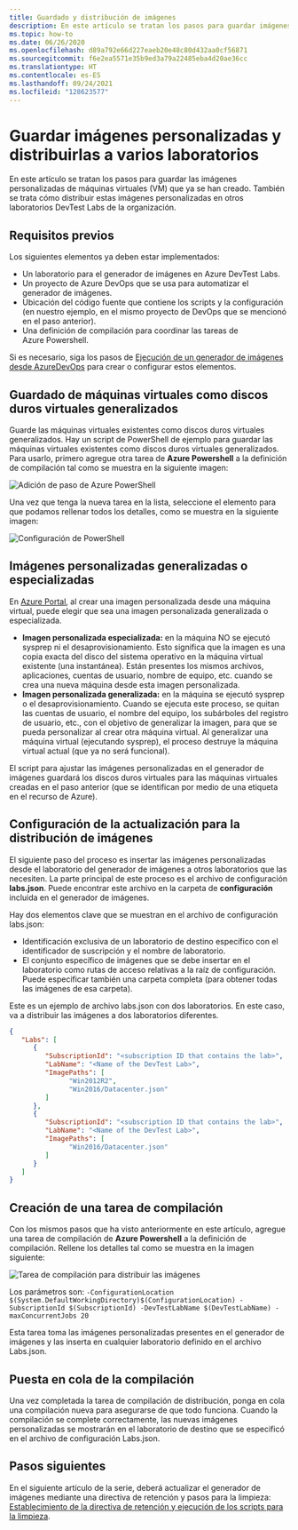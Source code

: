 ```yaml
---
title: Guardado y distribución de imágenes
description: En este artículo se tratan los pasos para guardar imágenes personalizadas de máquinas virtuales (VM) que ya se han creado en Azure DevTest Labs.
ms.topic: how-to
ms.date: 06/26/2020
ms.openlocfilehash: d89a792e66d227eaeb20e48c80d432aa0cf56871
ms.sourcegitcommit: f6e2ea5571e35b9ed3a79a22485eba4d20ae36cc
ms.translationtype: HT
ms.contentlocale: es-ES
ms.lasthandoff: 09/24/2021
ms.locfileid: "128623577"
---
```

# <a name="save-custom-images-and-distribute-to-multiple-labs"></a>Guardar imágenes personalizadas y distribuirlas a varios laboratorios
En este artículo se tratan los pasos para guardar las imágenes personalizadas de máquinas virtuales (VM) que ya se han creado. También se trata cómo distribuir estas imágenes personalizadas en otros laboratorios DevTest Labs de la organización.

## <a name="prerequisites"></a>Requisitos previos
Los siguientes elementos ya deben estar implementados:

- Un laboratorio para el generador de imágenes en Azure DevTest Labs.
- Un proyecto de Azure DevOps que se usa para automatizar el generador de imágenes.
- Ubicación del código fuente que contiene los scripts y la configuración (en nuestro ejemplo, en el mismo proyecto de DevOps que se mencionó en el paso anterior).
- Una definición de compilación para coordinar las tareas de Azure Powershell.

Si es necesario, siga los pasos de [Ejecución de un generador de imágenes desde AzureDevOps](image-factory-set-up-devops-lab.md) para crear o configurar estos elementos. 

## <a name="save-vms-as-generalized-vhds"></a>Guardado de máquinas virtuales como discos duros virtuales generalizados
Guarde las máquinas virtuales existentes como discos duros virtuales generalizados.  Hay un script de PowerShell de ejemplo para guardar las máquinas virtuales existentes como discos duros virtuales generalizados. Para usarlo, primero agregue otra tarea de **Azure Powershell** a la definición de compilación tal como se muestra en la siguiente imagen:

![Adición de paso de Azure PowerShell](./media/save-distribute-custom-images/powershell-step.png)

Una vez que tenga la nueva tarea en la lista, seleccione el elemento para que podamos rellenar todos los detalles, como se muestra en la siguiente imagen: 

![Configuración de PowerShell](./media/save-distribute-custom-images/powershell-settings.png)


## <a name="generalized-vs-specialized-custom-images"></a>Imágenes personalizadas generalizadas o especializadas
En [Azure Portal](https://portal.azure.com), al crear una imagen personalizada desde una máquina virtual, puede elegir que sea una imagen personalizada generalizada o especializada.

- **Imagen personalizada especializada:** en la máquina NO se ejecutó sysprep ni el desaprovisionamiento. Esto significa que la imagen es una copia exacta del disco del sistema operativo en la máquina virtual existente (una instantánea).  Están presentes los mismos archivos, aplicaciones, cuentas de usuario, nombre de equipo, etc. cuando se crea una nueva máquina desde esta imagen personalizada.
- **Imagen personalizada generalizada:** en la máquina se ejecutó sysprep o el desaprovisionamiento.  Cuando se ejecuta este proceso, se quitan las cuentas de usuario, el nombre del equipo, los subárboles del registro de usuario, etc., con el objetivo de generalizar la imagen, para que se pueda personalizar al crear otra máquina virtual.  Al generalizar una máquina virtual (ejecutando sysprep), el proceso destruye la máquina virtual actual (que ya no será funcional).

El script para ajustar las imágenes personalizadas en el generador de imágenes guardará los discos duros virtuales para las máquinas virtuales creadas en el paso anterior (que se identifican por medio de una etiqueta en el recurso de Azure).

## <a name="update-configuration-for-distributing-images"></a>Configuración de la actualización para la distribución de imágenes
El siguiente paso del proceso es insertar las imágenes personalizadas desde el laboratorio del generador de imágenes a otros laboratorios que las necesiten. La parte principal de este proceso es el archivo de configuración **labs.json**. Puede encontrar este archivo en la carpeta de **configuración** incluida en el generador de imágenes.

Hay dos elementos clave que se muestran en el archivo de configuración labs.json:

- Identificación exclusiva de un laboratorio de destino específico con el identificador de suscripción y el nombre de laboratorio.
- El conjunto específico de imágenes que se debe insertar en el laboratorio como rutas de acceso relativas a la raíz de configuración. Puede especificar también una carpeta completa (para obtener todas las imágenes de esa carpeta).

Este es un ejemplo de archivo labs.json con dos laboratorios. En este caso, va a distribuir las imágenes a dos laboratorios diferentes.

```json
{
   "Labs": [
      {
         "SubscriptionId": "<subscription ID that contains the lab>",
         "LabName": "<Name of the DevTest Lab>",
         "ImagePaths": [
               "Win2012R2",
               "Win2016/Datacenter.json"
         ]
      },
      {
         "SubscriptionId": "<subscription ID that contains the lab>",
         "LabName": "<Name of the DevTest Lab>",
         "ImagePaths": [
               "Win2016/Datacenter.json"
         ]
      }
   ]
}
```

## <a name="create-a-build-task"></a>Creación de una tarea de compilación
Con los mismos pasos que ha visto anteriormente en este artículo, agregue una tarea de compilación de **Azure Powershell** a la definición de compilación. Rellene los detalles tal como se muestra en la imagen siguiente: 

![Tarea de compilación para distribuir las imágenes](./media/save-distribute-custom-images/second-build-task-powershell.png)

Los parámetros son: `-ConfigurationLocation $(System.DefaultWorkingDirectory)$(ConfigurationLocation) -SubscriptionId $(SubscriptionId) -DevTestLabName $(DevTestLabName) -maxConcurrentJobs 20`

Esta tarea toma las imágenes personalizadas presentes en el generador de imágenes y las inserta en cualquier laboratorio definido en el archivo Labs.json.

## <a name="queue-the-build"></a>Puesta en cola de la compilación
Una vez completada la tarea de compilación de distribución, ponga en cola una compilación nueva para asegurarse de que todo funciona. Cuando la compilación se complete correctamente, las nuevas imágenes personalizadas se mostrarán en el laboratorio de destino que se especificó en el archivo de configuración Labs.json.

## <a name="next-steps"></a>Pasos siguientes
En el siguiente artículo de la serie, deberá actualizar el generador de imágenes mediante una directiva de retención y pasos para la limpieza: [Establecimiento de la directiva de retención y ejecución de los scripts para la limpieza](image-factory-set-retention-policy-cleanup.md).

